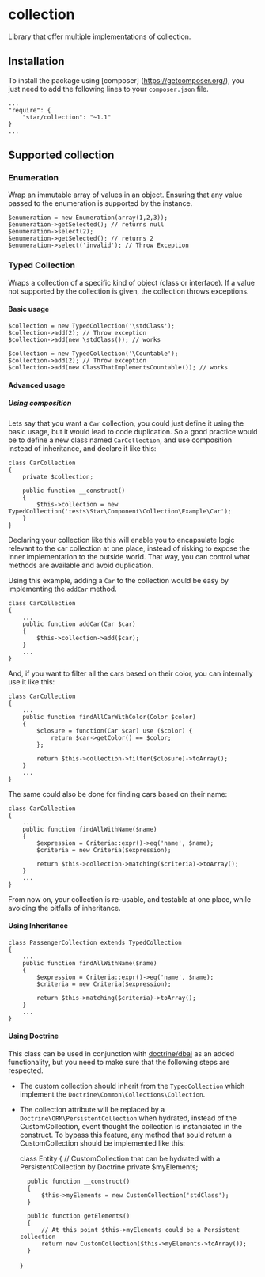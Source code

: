 # collection

Library that offer multiple implementations of collection.

## Installation

To install the package using [composer] (https://getcomposer.org/), you just need to add the following lines to your `composer.json` file.

    ...
    "require": {
        "star/collection": "~1.1"
    }
    ...

## Supported collection

### Enumeration

Wrap an immutable array of values in an object. Ensuring that any value passed to the enumeration is supported by the instance.

    $enumeration = new Enumeration(array(1,2,3));
    $enumeration->getSelected(); // returns null
    $enumeration->select(2);
    $enumeration->getSelected(); // returns 2
    $enumeration->select('invalid'); // Throw Exception

### Typed Collection

Wraps a collection of a specific kind of object (class or interface). If a value not supported by the collection is given, the collection throws exceptions.

#### Basic usage

    $collection = new TypedCollection('\stdClass');
    $collection->add(2); // Throw exception
    $collection->add(new \stdClass()); // works

    $collection = new TypedCollection('\Countable');
    $collection->add(2); // Throw exception
    $collection->add(new ClassThatImplementsCountable()); // works

#### Advanced usage

##### Using composition

Lets say that you want a `Car` collection, you could just define it using the basic usage, but it would lead to code
duplication. So a good practice would be to define a new class named `CarCollection`, and use composition instead of
inheritance, and declare it like this:

    class CarCollection
    {
        private $collection;

        public function __construct()
        {
            $this->collection = new TypedCollection('tests\Star\Component\Collection\Example\Car');
        }
    }

Declaring your collection like this will enable you to encapsulate logic relevant to the car collection at one place,
instead of risking to expose the inner implementation to the outside world. That way, you can control what methods are
available and avoid duplication.

Using this example, adding a `Car` to the collection would be easy by implementing the `addCar` method.

    class CarCollection
    {
        ...
        public function addCar(Car $car)
        {
            $this->collection->add($car);
        }
        ...
    }

And, if you want to filter all the cars based on their color, you can internally use it like this:

    class CarCollection
    {
        ...
        public function findAllCarWithColor(Color $color)
        {
            $closure = function(Car $car) use ($color) {
                return $car->getColor() == $color;
            };

            return $this->collection->filter($closure)->toArray();
        }
        ...
    }

The same could also be done for finding cars based on their name:

    class CarCollection
    {
        ...
        public function findAllWithName($name)
        {
            $expression = Criteria::expr()->eq('name', $name);
            $criteria = new Criteria($expression);

            return $this->collection->matching($criteria)->toArray();
        }
        ...
    }

From now on, your collection is re-usable, and testable at one place, while avoiding the pitfalls of inheritance.

#### Using Inheritance

    class PassengerCollection extends TypedCollection
    {
        ...
        public function findAllWithName($name)
        {
            $expression = Criteria::expr()->eq('name', $name);
            $criteria = new Criteria($expression);

            return $this->matching($criteria)->toArray();
        }
        ...
    }

#### Using Doctrine

This class can be used in conjunction with [doctrine/dbal](https://github.com/doctrine/dbal) as an
added functionality, but you need to make sure that the following steps are respected.

* The custom collection should inherit from the `TypedCollection` which implement the `Doctrine\Common\Collections\Collection`.
* The collection attribute will be replaced by a `Doctrine\ORM\PersistentCollection` when hydrated, instead of the CustomCollection, event thought the collection is instanciated in the construct. To bypass this feature, any method that sould return a CustomCollection should be implemented like this:


    class Entity
    {
        // CustomCollection that can be hydrated with a PersistentCollection by Doctrine
        private $myElements;

        public function __construct()
        {
            $this->myElements = new CustomCollection('stdClass');
        }

        public function getElements()
        {
            // At this point $this->myElements could be a Persistent collection
            return new CustomCollection($this->myElements->toArray());
        }
    }


